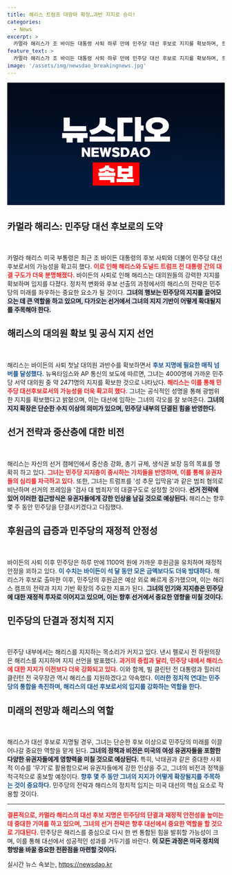 ```yaml
---
title: 해리스 트럼프 대항마 확정…과반 지지로 승리!
categories:
  - News
excerpt: >
  카멀라 해리스가 조 바이든 대통령 사퇴 하루 만에 민주당 대선 후보로 지지를 확보하며, 트럼프 전 대통령과 대결 구도가 확정됐다. 천문학적인 후원금 유입과 민주당의 단결이 주목받고 있는 가운데, 해리스는 선거에서 여성의 권리를 무기로 삼을 계획이다. 클릭 유도할 만큼 흥미진진한 정치 전쟁이 시작된다!
feature_text: >
  카멀라 해리스가 조 바이든 대통령 사퇴 하루 만에 민주당 대선 후보로 지지를 확보하며, 트럼프 전 대통령과 대결 구도가 확정됐다. 천문학적인 후원금 유입과 민주당의 단결이 주목받고 있는 가운데, 해리스는 선거에서 여성의 권리를 무기로 삼을 계획이다. 클릭 유도할 만큼 흥미진진한 정치 전쟁이 시작된다!
image: '/assets/img/newsdao_breakingnews.jpg'
---
```


<p><img src="/assets/img/newsdao_breakingnews.jpg" alt="ranknews 속보" /></p>

<h2 data-ke-size="size26">카멀라 해리스: 민주당 대선 후보로의 도약</h2>

<p data-ke-size="size16">&nbsp;</p>

<p>카멀라 해리스 미국 부통령은 최근 조 바이든 대통령의 후보 사퇴와 더불어 민주당 대선후보로서의 가능성을 확고히 했다. <b><span style="color: #ee2323;">이로 인해 해리스와 도널드 트럼프 전 대통령 간의 대결 구도가 더욱 분명해졌다.</span></b> 바이든의 사퇴로 인해 해리스는 대의원들의 강력한 지지를 확보하며 입지를 다졌다. 정치적 변화와 후보 선출의 과정에서의 해리스의 전략은 민주당의 미래를 좌우하는 중요한 요소가 될 것이다. <b><span style="background-color: #21538527;">그녀의 행보는 민주당의 지지를 끌어모으는 데 큰 역할을 하고 있으며, 다가오는 선거에서 그녀의 지지 기반이 어떻게 확대될지를 주목해야 한다.</span></b></p>

<h2 data-ke-size="size26">해리스의 대의원 확보 및 공식 지지 선언</h2>

<p data-ke-size="size16">&nbsp;</p>

<p>해리스는 바이든의 사퇴 첫날 대의원 과반수를 확보하면서 <b><span style="color: #1a5490;">후보 지명에 필요한 매직 넘버를 달성했다.</span></b> 뉴욕타임스와 AP 통신의 보도에 따르면, 그녀는 4000명에 가까운 민주당 서약 대의원 중 약 2471명의 지지를 확보한 것으로 나타났다. <b><span style="color: #ee2323;">해리스는 이를 통해 민주당 대선후보로서의 가능성을 더욱 확고히 했다.</span></b> 그녀는 공식적인 성명을 통해 광범위한 지지를 확보했다고 밝혔으며, 이는 대선에 임하는 그녀의 각오를 잘 보여준다. <b><span style="background-color: #21538527;">그녀의 지지 확장은 단순한 수치 이상의 의미가 있으며, 민주당 내부의 단결된 힘을 반영한다.</span></b></p>

<h2 data-ke-size="size26">선거 전략과 중산층에 대한 비전</h2>

<p data-ke-size="size16">&nbsp;</p>

<p>해리스는 자신의 선거 캠페인에서 중산층 강화, 총기 규제, 생식권 보장 등의 목표를 명확히 하고 있다. <b><span style="color: #ee2323;">그녀는 민주당 지지층이 중시하는 가치들을 반영하며, 이를 통해 유권자들의 심리를 자극하고 있다.</span></b> 또한, 그녀는 트럼프를 '성 추문 입막음'과 같은 범죄 혐의로 비난하며 선거의 프레임을 '검사 대 범죄자'의 대결구도로 설정할 것이다. <b><span style="background-color: #21538527;">선거 전략에 있어 이러한 접근방식은 유권자들에게 강한 인상을 남길 것으로 예상된다.</span></b> 해리스는 향후 몇 주 동안 민주당을 단결시키겠다고 다짐했다.</p>

<h2 data-ke-size="size26">후원금의 급증과 민주당의 재정적 안정성</h2>

<p data-ke-size="size16">&nbsp;</p>

<p>바이든의 사퇴 이후 민주당은 하루 만에 1100억 원에 가까운 후원금을 유치하며 재정적 안정을 꾀하고 있다. <b><span style="color: #1a5490;">이 수치는 바이든이 석 달 동안 모은 금액보다도 더욱 방대하다.</span></b> 해리스가 후보로 출마한 이후, 민주당의 후원금은 예상 외로 빠르게 증가했으며, 이는 해리스 캠프의 전략과 지지 기반 확장의 주요한 지표가 된다. <b><span style="background-color: #21538527;">그녀의 인기와 지지층은 민주당에 대한 재정적 투자로 이어지고 있으며, 이는 향후 선거에서 중요한 영향을 미칠 것이다.</span></b></p>

<h2 data-ke-size="size26">민주당의 단결과 정치적 지지</h2>

<p data-ke-size="size16">&nbsp;</p>

<p>민주당 내부에서는 해리스를 지지하는 목소리가 커지고 있다. 낸시 펠로시 전 하원의장은 해리스를 지지하며 지지 선언을 발표했다. <b><span style="color: #ee2323;">과거의 중립과 달리, 민주당 내에서 해리스에 대한 지지가 이전보다 더욱 강화되고 있다.</span></b> 이와 함께, 빌 클린턴 전 대통령과 힐러리 클린턴 전 국무장관 역시 해리스를 지원하겠다고 약속했다. <b><span style="color: #1a5490;">이러한 정치적 연대는 민주당의 통합을 촉진하며, 해리스의 대선 후보로서의 입지를 강화하는 역할을 한다.</span></b></p>

<h2 data-ke-size="size26">미래의 전망과 해리스의 역할</h2>

<p data-ke-size="size16">&nbsp;</p>

<p>해리스가 대선 후보로 지명될 경우, 그녀는 단순한 후보 이상으로 민주당의 미래를 이끌어나갈 중요한 역할을 맡게 된다. <b><span style="background-color: #21538527;">그녀의 정책과 비전은 미국의 여성 유권자들을 포함한 다양한 유권자들에게 영향력을 미칠 것으로 예상된다.</span></b> 특히, 낙태권과 같은 중대한 사회적 이슈를 '무기'로 활용함으로써 유권자들에게 강한 인상을 주고, 그녀의 비전과 정책을 적극적으로 홍보할 예정이다. <b><span style="color: #1a5490;">향후 몇 주 동안 그녀의 지지가 어떻게 확장될지를 주목하는 것이 중요하다.</span></b> 민주당의 전략과 해리스의 정치적 입지는 미국 대선의 핵심 요소로 작용할 것이다. </p>

<hr>

<p><b><span style="color: #ee2323;">결론적으로, 카멀라 해리스의 대선 후보 지명은 민주당의 단결과 재정적 안전성을 높이는 데 중대한 기여를 하고 있으며, 그녀의 선거 전략은 향후 대선에서 중요한 역할을 할 것으로 기대된다.</span></b> 민주당은 해리스를 중심으로 다시 한 번 통합된 힘을 발휘할 가능성이 크며, 이를 통해 대선에서 성공적인 성과를 거두기를 바란다. <b><span style="background-color: #21538527;">이 모든 과정은 미국 정치의 향방을 바꿀 중요한 전환점을 마련할 것이다.</span></b></p>
실시간 뉴스 속보는, <a href="https://newsdao.kr" rel="dofollow">https://newsdao.kr</a>


